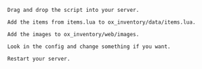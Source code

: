 

    Drag and drop the script into your server.

    Add the items from items.lua to ox_inventory/data/items.lua.

    Add the images to ox_inventory/web/images.

    Look in the config and change something if you want.

    Restart your server.
